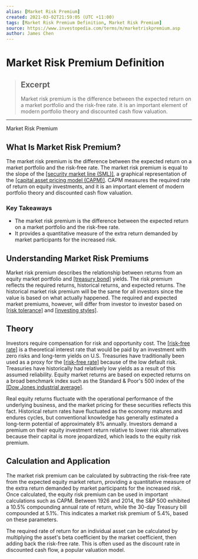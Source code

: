 ```yaml
---
alias: [Market Risk Premium]
created: 2021-03-02T21:59:05 (UTC +11:00)
tags: [Market Risk Premium Definition, Market Risk Premium]
source: https://www.investopedia.com/terms/m/marketriskpremium.asp
author: James Chen
---
```


# Market Risk Premium Definition

> ## Excerpt
> Market risk premium is the difference between the expected return on a market portfolio and the risk-free rate. it is an important element of modern portfolio theory and discounted cash flow valuation.

---

Market Risk Premium
## What Is Market Risk Premium?

The market risk premium is the difference between the expected return on a market portfolio and the risk-free rate. The market risk premium is equal to the slope of the [[security market line (SML)]](https://www.investopedia.com/terms/s/sml.asp), a graphical representation of the [[capital asset pricing model (CAPM)]](https://www.investopedia.com/terms/c/capm.asp). CAPM measures the required rate of return on equity investments, and it is an important element of modern portfolio theory and discounted cash flow valuation.

### Key Takeaways

-   The market risk premium is the difference between the expected return on a market portfolio and the risk-free rate.
-   It provides a quantitative measure of the extra return demanded by market participants for the increased risk.

## Understanding Market Risk Premiums

Market risk premium describes the relationship between returns from an equity market portfolio and [[treasury bond]](https://www.investopedia.com/terms/t/treasurybond.asp) yields. The risk premium reflects the required returns, historical returns, and expected returns. The historical market risk premium will be the same for all investors since the value is based on what actually happened. The required and expected market premiums, however, will differ from investor to investor based on [[risk tolerance]](https://www.investopedia.com/terms/r/risktolerance.asp) and [[investing styles]](https://www.investopedia.com/terms/i/investmentstyle.asp).

## Theory

Investors require compensation for risk and opportunity cost. The [[risk-free rate]](https://www.investopedia.com/terms/r/risk-freerate.asp) is a theoretical interest rate that would be paid by an investment with zero risks and long-term yields on U.S. Treasuries have traditionally been used as a proxy for the [[risk-free rate]](https://www.investopedia.com/ask/answers/040915/how-riskfree-rate-determined-when-calculating-market-risk-premium.asp) because of the low default risk. Treasuries have historically had relatively low yields as a result of this assumed reliability. Equity market returns are based on expected returns on a broad benchmark index such as the Standard & Poor's 500 index of the [[Dow Jones industrial average]](https://www.investopedia.com/terms/d/djia.asp).

Real equity returns fluctuate with the operational performance of the underlying business, and the market pricing for these securities reflects this fact. Historical return rates have fluctuated as the economy matures and endures cycles, but conventional knowledge has generally estimated a long-term potential of approximately 8% annually. Investors demand a premium on their equity investment return relative to lower risk alternatives because their capital is more jeopardized, which leads to the equity risk premium.

## Calculation and Application

The market risk premium can be calculated by subtracting the risk-free rate from the expected equity market return, providing a quantitative measure of the extra return demanded by market participants for the increased risk. Once calculated, the equity risk premium can be used in important calculations such as CAPM. Between 1926 and 2014, the S&P 500 exhibited a 10.5% compounding annual rate of return, while the 30-day Treasury bill compounded at 5.1%. This indicates a market risk premium of 5.4%, based on these parameters.

The required rate of return for an individual asset can be calculated by multiplying the asset's beta coefficient by the market coefficient, then adding back the risk-free rate. This is often used as the discount rate in discounted cash flow, a popular valuation model.
